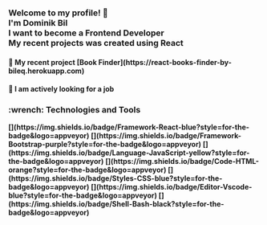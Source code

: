 <h3>Welcome to my profile! 👋<br>I'm Dominik Bil<br>I want to become a Frontend Developer<br>My recent projects was created using <b>React<b/></h3>

<h4>📕 My recent project [Book Finder](https://react-books-finder-by-bileq.herokuapp.com)</h4>
  
<h4>💼 I am actively looking for a job</h4>
  
<h3>:wrench: Technologies and Tools</h3>
[](https://img.shields.io/badge/Framework-React-blue?style=for-the-badge&logo=appveyor)
[](https://img.shields.io/badge/Framework-Bootstrap-purple?style=for-the-badge&logo=appveyor)
[](https://img.shields.io/badge/Language-JavaScript-yellow?style=for-the-badge&logo=appveyor)
[](https://img.shields.io/badge/Code-HTML-orange?style=for-the-badge&logo=appveyor)
[](https://img.shields.io/badge/Styles-CSS-blue?style=for-the-badge&logo=appveyor)
[](https://img.shields.io/badge/Editor-Vscode-blue?style=for-the-badge&logo=appveyor)
[](https://img.shields.io/badge/Shell-Bash-black?style=for-the-badge&logo=appveyor)


<!--
**Bileq/Bileq** is a ✨ _special_ ✨ repository because its `README.md` (this file) appears on your GitHub profile.

Here are some ideas to get you started:

- 🔭 I’m currently working on ...
- 🌱 I’m currently learning ...
- 👯 I’m looking to collaborate on ...
- 🤔 I’m looking for help with ...
- 💬 Ask me about ...
- 📫 How to reach me: ...
- 😄 Pronouns: ...
- ⚡ Fun fact: ...
-->
